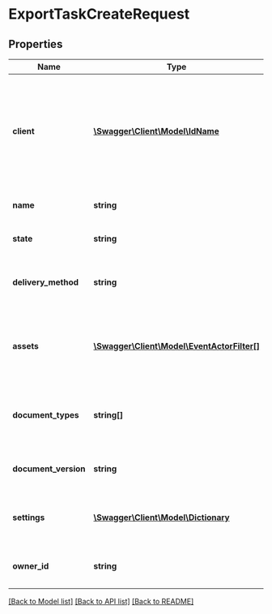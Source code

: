 # ExportTaskCreateRequest

## Properties
Name | Type | Description | Notes
------------ | ------------- | ------------- | -------------
**client** | [**\Swagger\Client\Model\IdName**](IdName.md) | The client to export data from. In the case of a Firehose export task, this will be the Vendor and not a client. | [optional] 
**name** | **string** | The name of the export task | [optional] 
**state** | **string** | The state of the export task | [optional] 
**delivery_method** | **string** | The delivery method of the export tasks | [optional] 
**assets** | [**\Swagger\Client\Model\EventActorFilter[]**](EventActorFilter.md) | The filters used to get the assets to be included in the export task | [optional] 
**document_types** | **string[]** | The document types to include in the export task | [optional] 
**document_version** | **string** | The document layout version | [optional] 
**settings** | [**\Swagger\Client\Model\Dictionary**](Dictionary.md) | A set of delivery method specific options | [optional] 
**owner_id** | **string** | The client or vendor that owns this entity | 

[[Back to Model list]](../README.md#documentation-for-models) [[Back to API list]](../README.md#documentation-for-api-endpoints) [[Back to README]](../README.md)


